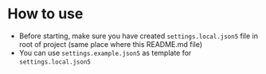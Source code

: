# How to use
- Before starting, make sure you have created `settings.local.json5` file in root of project (same place where this README.md file)
- You can use `settings.example.json5` as template for `settings.local.json5`